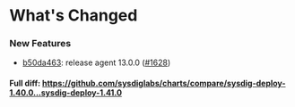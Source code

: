 # What's Changed

### New Features
- [b50da463](https://github.com/sysdiglabs/charts/commit/b50da46344d635678b4ac89c1f3c1cd1a1687d1b): release agent 13.0.0 ([#1628](https://github.com/sysdiglabs/charts/issues/1628))
#### Full diff: https://github.com/sysdiglabs/charts/compare/sysdig-deploy-1.40.0...sysdig-deploy-1.41.0
